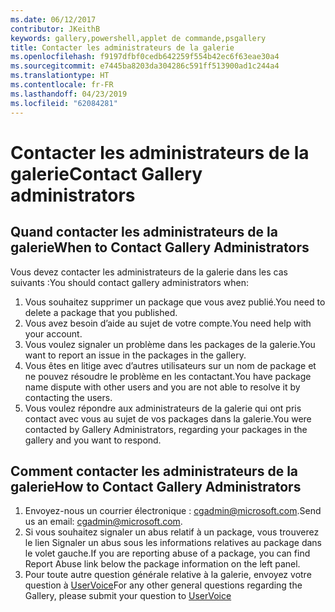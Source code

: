 ```yaml
---
ms.date: 06/12/2017
contributor: JKeithB
keywords: gallery,powershell,applet de commande,psgallery
title: Contacter les administrateurs de la galerie
ms.openlocfilehash: f9197dfbf0cedb642259f554b42ec6f63eae30a4
ms.sourcegitcommit: e7445ba8203da304286c591ff513900ad1c244a4
ms.translationtype: HT
ms.contentlocale: fr-FR
ms.lasthandoff: 04/23/2019
ms.locfileid: "62084281"
---
```

# <a name="contact-gallery-administrators"></a><span data-ttu-id="755c5-103">Contacter les administrateurs de la galerie</span><span class="sxs-lookup"><span data-stu-id="755c5-103">Contact Gallery administrators</span></span>

## <a name="when-to-contact-gallery-administrators"></a><span data-ttu-id="755c5-104">Quand contacter les administrateurs de la galerie</span><span class="sxs-lookup"><span data-stu-id="755c5-104">When to Contact Gallery Administrators</span></span>

<span data-ttu-id="755c5-105">Vous devez contacter les administrateurs de la galerie dans les cas suivants :</span><span class="sxs-lookup"><span data-stu-id="755c5-105">You should contact gallery administrators when:</span></span>

1. <span data-ttu-id="755c5-106">Vous souhaitez supprimer un package que vous avez publié.</span><span class="sxs-lookup"><span data-stu-id="755c5-106">You need to delete a package that you published.</span></span>
2. <span data-ttu-id="755c5-107">Vous avez besoin d’aide au sujet de votre compte.</span><span class="sxs-lookup"><span data-stu-id="755c5-107">You need help with your account.</span></span>
3. <span data-ttu-id="755c5-108">Vous voulez signaler un problème dans les packages de la galerie.</span><span class="sxs-lookup"><span data-stu-id="755c5-108">You want to report an issue in the packages in the gallery.</span></span>
4. <span data-ttu-id="755c5-109">Vous êtes en litige avec d’autres utilisateurs sur un nom de package et ne pouvez résoudre le problème en les contactant.</span><span class="sxs-lookup"><span data-stu-id="755c5-109">You have package name dispute with other users and you are not able to resolve it by contacting the users.</span></span>
5. <span data-ttu-id="755c5-110">Vous voulez répondre aux administrateurs de la galerie qui ont pris contact avec vous au sujet de vos packages dans la galerie.</span><span class="sxs-lookup"><span data-stu-id="755c5-110">You were contacted by Gallery Administrators, regarding your packages in the gallery and you want to respond.</span></span>

## <a name="how-to-contact-gallery-administrators"></a><span data-ttu-id="755c5-111">Comment contacter les administrateurs de la galerie</span><span class="sxs-lookup"><span data-stu-id="755c5-111">How to Contact Gallery Administrators</span></span>

1. <span data-ttu-id="755c5-112">Envoyez-nous un courrier électronique : cgadmin@microsoft.com.</span><span class="sxs-lookup"><span data-stu-id="755c5-112">Send us an email: cgadmin@microsoft.com.</span></span>
2. <span data-ttu-id="755c5-113">Si vous souhaitez signaler un abus relatif à un package, vous trouverez le lien Signaler un abus sous les informations relatives au package dans le volet gauche.</span><span class="sxs-lookup"><span data-stu-id="755c5-113">If you are reporting abuse of a package, you can find Report Abuse link below the package information on the left panel.</span></span>
3. <span data-ttu-id="755c5-114">Pour toute autre question générale relative à la galerie, envoyez votre question à [UserVoice](http://windowsserver.uservoice.com/forums/301869-powershell)</span><span class="sxs-lookup"><span data-stu-id="755c5-114">For any other general questions regarding the Gallery, please submit your question to [UserVoice](http://windowsserver.uservoice.com/forums/301869-powershell)</span></span>
